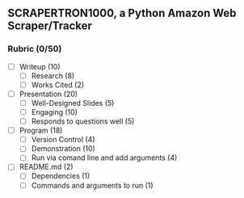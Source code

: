 ## SCRAPERTRON1000, a Python Amazon Web Scraper/Tracker

### Rubric (0/50)
- [ ] Writeup (10)
     - [ ] Research (8)
     - [ ] Works Cited (2)
- [ ] Presentation (20)
     - [ ] Well-Designed Slides (5)
     - [ ] Engaging (10)
     - [ ] Responds to questions well (5)
- [ ] Program (18)
     - [ ] Version Control (4)
     - [ ] Demonstration (10)
     - [ ] Run via comand line and add arguments (4)
- [ ] README.md (2)
     - [ ] Dependencies (1)
     - [ ] Commands and arguments to run (1)
